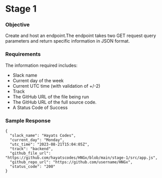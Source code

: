 # Stage 1

### Objective

Create and host an endpoint.The endpoint takes two GET request query parameters and return specific information in JSON format.

### Requirements
The information required includes:
- Slack name
- Current day of the week
- Current UTC time (with validation of +/-2)
- Track
- The GitHub URL of the file being run
- The GitHub URL of the full source code.
- A Status Code of Success

### Sample Response

```
{
  "slack_name": "Hayats Codes",
  "current_day": "Monday",
  "utc_time": "2023-08-21T15:04:05Z",
  "track": "backend",
  "github_file_url": "https://github.com/hayatscodes/HNGx/blob/main/stage-1/src/app.js",
  "github_repo_url": "https://github.com/username/HNGx",
  "status_code": "200"
}
```
